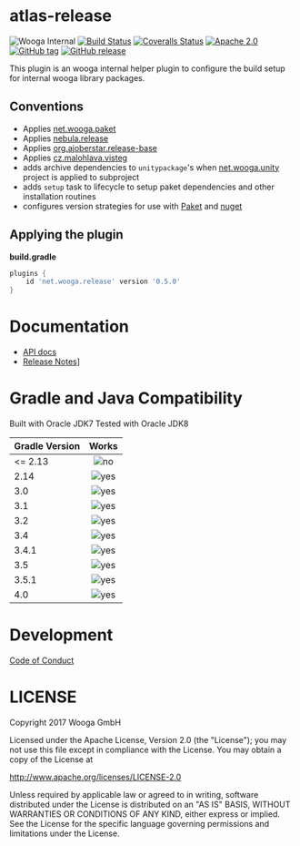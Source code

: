 atlas-release
===========

![Wooga Internal](https://img.shields.io/badge/wooga-internal-lightgray.svg?style=flat-square)
[![Build Status](https://img.shields.io/travis/wooga/atlas-release/master.svg?style=flat-square)](https://travis-ci.org/wooga/atlas-release)
[![Coveralls Status](https://img.shields.io/coveralls/wooga/atlas-release/master.svg?style=flat-square)](https://coveralls.io/github/wooga/atlas-release?branch=master)
[![Apache 2.0](https://img.shields.io/badge/license-Apache%202-blue.svg?style=flat-square)](https://raw.githubusercontent.com/wooga/atlas-release/master/LICENSE)
[![GitHub tag](https://img.shields.io/github/tag/wooga/atlas-release.svg?style=flat-square)]()
[![GitHub release](https://img.shields.io/github/release/wooga/atlas-release.svg?style=flat-square)]()

This plugin is an wooga internal helper plugin to configure the build setup for internal wooga library packages.

Conventions
-----------

* Applies [net.wooga.paket][atlas-paket]
* Applies [nebula.release][nebula-release]
* Applies [org.ajoberstar.release-base][gradle-git]
* Applies [cz.malohlava.visteg][visteg]
* adds archive dependencies to `unitypackage`'s when [net.wooga.unity][atlas-unity] project is applied to subproject
* adds `setup` task to lifecycle to setup paket dependencies and other installation routines
* configures version strategies for use with [Paket][paket] and [nuget][nuget]

Applying the plugin
-------------------

**build.gradle**
```groovy
plugins {
    id 'net.wooga.release' version '0.5.0'
}
```

Documentation
=============

- [API docs](https://wooga.github.io/atlas-release/docs/api/)
- [Release Notes](RELEASE_NOTES.md)]

Gradle and Java Compatibility
=============================

Built with Oracle JDK7
Tested with Oracle JDK8

| Gradle Version | Works       |
| :------------- | :---------: |
| <= 2.13        | ![no]       |
| 2.14           | ![yes]      |
| 3.0            | ![yes]      |
| 3.1            | ![yes]      |
| 3.2            | ![yes]      |
| 3.4            | ![yes]      |
| 3.4.1          | ![yes]      |
| 3.5            | ![yes]      |
| 3.5.1          | ![yes]      |
| 4.0            | ![yes]      |

Development
===========
[Code of Conduct](docs/Code-of-conduct.md)

LICENSE
=======

Copyright 2017 Wooga GmbH

Licensed under the Apache License, Version 2.0 (the "License");
you may not use this file except in compliance with the License.
You may obtain a copy of the License at

<http://www.apache.org/licenses/LICENSE-2.0>

Unless required by applicable law or agreed to in writing, software
distributed under the License is distributed on an "AS IS" BASIS,
WITHOUT WARRANTIES OR CONDITIONS OF ANY KIND, either express or implied.
See the License for the specific language governing permissions and
limitations under the License.

<!-- Links -->
[atlas-paket]:      https://github.com/wooga/atlas-paket
[atlas-unity]:      https://github.com/wooga/atlas-unity
[nebula-release]:   https://github.com/nebula-plugins/nebula-release-plugin
[gradle-git]:       https://github.com/ajoberstar/gradle-git
[visteg]:           https://github.com/mmalohlava/gradle-visteg
[paket]:            https://fsprojects.github.io/Paket/
[nuget]:            https://www.nuget.org/

[yes]:              https://atlas-resources.wooga.com/icons/icon_check.svg "yes"
[no]:               https://atlas-resources.wooga.com/icons/icon_uncheck.svg "no"
